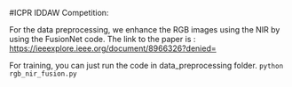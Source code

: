 #ICPR IDDAW Competition: 

For the data preprocessing, we enhance the RGB images using the NIR by using the FusionNet code. The link to the paper is : https://ieeexplore.ieee.org/document/8966326?denied= 

For training, you can just run the code in data_preprocessing folder. 
```python rgb_nir_fusion.py``` 


